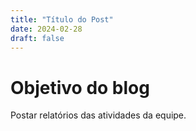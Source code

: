 ```yaml
---
title: "Título do Post"
date: 2024-02-28
draft: false
---
```


# Objetivo do blog

Postar relatórios das atividades da equipe.